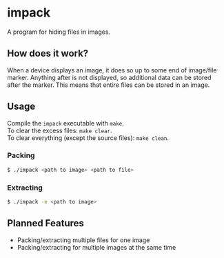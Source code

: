 # impack
A program for hiding files in images.  

## How does it work?
When a device displays an image, it does so up to some end of image/file marker. Anything after is not displayed, so additional data can be stored after the marker. This means that entire files can be stored in an image.

## Usage
Compile the `impack` executable with `make`.  
To clear the excess files: `make clear`.  
To clear everything (except the source files): `make clean`.
### Packing
```bash
$ ./impack <path to image> <path to file>
```
### Extracting
```bash
$ ./impack -e <path to image>
```

## Planned Features
- Packing/extracting multiple files for one image
- Packing/extracting for multiple images at the same time
